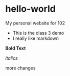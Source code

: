 # hello-world
My personal website for 102

* This is the class 3 demo
* I really like markdown

**Bold Text**

*italics*

more changes

